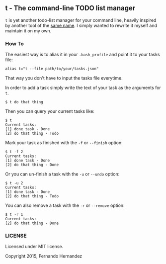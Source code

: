 ## t - The command-line TODO list manager


`t` is yet another todo-list manager for your command line, heavily inspired
by another tool of the [same name](http://stevelosh.com/projects/t/). I simply
wanted to rewrite it myself and maintain it on my own.

### How To

The easiest way is to alias it in your `.bash_profile` and point it to your tasks file:

```
alias t="t --file path/to/your/tasks.json"
```

That way you don't have to input the tasks file everytime.

In order to add a task simply write the text of your task as the arguments for `t`.

```
$ t do that thing
```

Then you can query your current tasks like:

```
$ t
Current tasks:
[1] done task - Done
[2] do that thing - Todo
```

Mark your task as finished with the `-f` or `--finish` option:

```
$ t -f 2
Current tasks:
[1] done task - Done
[2] do that thing - Done
```

Or you can un-finish a task with the `-u` or `--undo` option:

```
$ t -u 2
Current tasks:
[1] done task - Done
[2] do that thing - Todo
```

You can also remove a task with the `-r` or `--remove` option:

```
$ t -r 1
Current tasks:
[2] do that thing - Done
```

### LICENSE

Licensed under MIT license.

Copyright 2015, Fernando Hernandez
